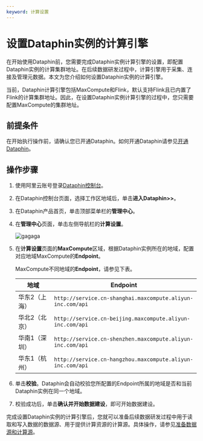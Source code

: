 ```yaml
---
keyword: 计算设置
---
```


# 设置Dataphin实例的计算引擎

在开始使用Dataphin前，您需要完成Dataphin实例计算引擎的设置，即配置Dataphin实例的计算集群地址。在后续数据研发过程中，计算引擎用于采集、连接及管理元数据。本文为您介绍如何设置Dataphin实例的计算引擎。

当前，Dataphin计算引擎包括MaxCompute和Flink，默认支持Flink且已内置了Flink的计算集群地址。因此，在设置Dataphin实例计算引擎的过程中，您只需要配置MaxCompute的集群地址。

## 前提条件

在开始执行操作前，请确认您已开通Dataphin。如何开通Dataphin请参见[开通Dataphin](/cn.zh-CN/准备工作/开通Dataphin.md)。

## 操作步骤

1.  使用阿里云账号登录[Dataphin控制台](https://dataphin.console.aliyun.com/workingArea)。

2.  在Dataphin控制台页面，选择工作区地域后，单击**进入Dataphin\>\>**。

3.  在Dataphin产品首页，单击顶部菜单栏的**管理中心**。

4.  在**管理中心**页面，单击左侧导航栏的**计算设置**。

    ![gagaga](https://help-static-aliyun-doc.aliyuncs.com/assets/img/zh-CN/7750550361/p314233.png)

5.  在**计算设置**页面的**MaxCompute**区域，根据Dataphin实例所在的地域，配置对应地域MaxCompute的**Endpoint**。

    MaxCompute不同地域的**Endpoint**，请参见下表。

    |地域|Endpoint|
    |--|--------|
    |华东2（上海）|`http://service.cn-shanghai.maxcompute.aliyun-inc.com/api`|
    |华北2（北京）|`http://service.cn-beijing.maxcompute.aliyun-inc.com/api`|
    |华南1（深圳）|`http://service.cn-shenzhen.maxcompute.aliyun-inc.com/api`|
    |华东1（杭州）|`http://service.cn-hangzhou.maxcompute.aliyun-inc.com/api`|

6.  单击**校验**。Dataphin会自动校验您所配置的Endpoint所属的地域是否和当前Dataphin实例在同一个地域。

7.  校验成功后，单击**确认并开始数据建设**，即可开始数据建设。


完成设置Dataphin实例的计算引擎后，您就可以准备后续数据研发过程中用于读取和写入数据的数据源、用于提供计算资源的计算源。具体操作，请参见[准备数据源和计算源](/cn.zh-CN/准备工作/准备数据源和计算源.md)。

